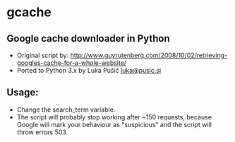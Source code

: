 gcache
======

Google cache downloader in Python
-----
* Original script by: http://www.guyrutenberg.com/2008/10/02/retrieving-googles-cache-for-a-whole-website/
* Ported to Python 3.x by Luka Pušić <luka@pusic.si>

Usage:
-----
* Change the search_term variable.
* The script will probably stop working after ~150 requests, because Google will mark your behaviour as "suspicious" and the script will throw errors 503.
